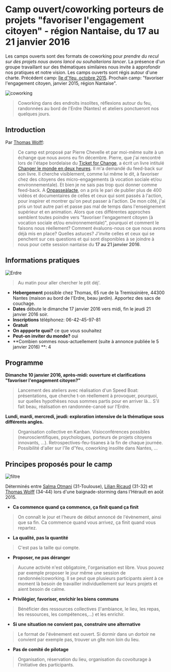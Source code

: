 # Camp ouvert/coworking porteurs de projets "favoriser l'engagement citoyen" - région Nantaise, du 17 au  21 janvier 2016

Les camps ouverts sont des formats de coworking pour *prendre du recul sur des projets nous avons lancé ou souhaiterions lancer*. La présence d'un groupe travaillant sur des thématiques similaires nous invite à approfondir nos pratiques et notre vision. Les camps ouverts sont régis autour d'une charte. Précédent camp: [île d'Yeu, octobre 2015](http://multibao.org/WolffThomas/perles_gestion_projets/contributions/passe/Camp_ouvert_oct15.md). Prochain camp: "favoriser l'engagement citoyen, janvier 2015, région Nantaise". 

![coworking](https://framapic.org/ZFf0tQCcfpLA/yU7gwcoXC8N5.jpg)
> Coworking dans des endroits insolites, réflexions autour du feu, randonnées au bord de l'Erdre (Nantes) et ateliers ponctueront nos quelques jours. 

## Introduction

Par [Thomas Wolff](https://fr.linkedin.com/in/thomas-wolff-a8aa41a5):

> Ce camp est proposé par Pierre Chevelle et par moi-même suite à un échange que nous avons eu fin décembre. Pierre, que j'ai rencontré lors de l'étape bordelaise du [Ticket for Change](www.ticketforchange.org/), a écrit un livre intitulé [Changer le monde en deux heures](https://www.facebook.com/en2heures). Il m'a demandé du feed-back sur son livre. Il cherche visiblement, comme lui même le dit, à favoriser chez des citoyens des micro-engagements (à vocation sociale et/ou environnementale). Et bien je ne sais pas trop quoi donner comme feed-back. A [Onpasseàlacte](http://onpassealacte.fr), on a pris le pari de publier plus de 400 vidéos et documentaires de celles et ceux qui sont passés à l'action, pour inspirer et montrer qu'on peut passer à l'action. De mon côté, j'ai pris un tout autre pari et passe pas mal de temps dans l'enseignement supérieur et en animation. Alors que ces différentes approches semblent toutes poindre vers "favoriser l'engagement citoyen (à vocation sociale et/ou environnementale)", pourquoi et comment le faisons nous réellement? Comment évaluons-nous ce que nous avons déjà mis en place? Quelles astuces? J'invite celles et ceux qui se penchent sur ces questions et qui sont disponibles à se joindre à nous pour cette session nantaise du **17 au 21 janvier 2016**. 

## Informations pratiques

![Erdre](http://p1.storage.canalblog.com/15/09/781963/71427618.jpg)
> Au matin pour aller chercher le ptit déj'. 

* **Hebergement** possible chez Thomas, 65 rue de la Tremissinière, 44300 Nantes (maison au bord de l'Erdre, beau jardin). Apportez des sacs de couchage. 
* **Dates** débute le dimanche 17 janvier 2016 vers midi, fin le jeudi 21 janvier 2016 soir.
* **Inscriptions** téléphonez: 06-42-45-97-81
* **Gratuit** 
* **On appporte quoi?** ce que vous souhaitez
* **Peut-on inviter du monde?** oui
* **Combien sommes nous-actuellement (suite à annonce publiée le 5 janvier 2016) **: 4

## Programme 

**Dimanche 10 janvier 2016, après-midi: ouverture et clarifications "favoriser l'engagement citoyen?"**

> Lancement des ateliers avec réalisation d'un Speed Boat: présentations, que cherche t-on réellement à provoquer, pourquoi, sur quelles hypothèses nous sommes partis pour en arriver là... S'il fait beau, réalisation en randonnée-canoë sur l'Erdre. 

**Lundi, mardi, mercredi, jeudi: exploration intensive de la thématique sous différents angles.**

> Organisation collective en Kanban. Visioconférences possibles (neuroscientifiques, psychologues, porteurs de projets citoyens innovants, ...). Retrospectives-feu-tisanes à la fin de chaque journée. Possibilité d'aller sur l'île d'Yeu, coworking insolite dans Nantes, ...

## Principes proposés pour le camp

![filtre](http://media1.coffee-webstore.com/themes/cupandco_v3/img/scat/filtre-cafetiere.jpg)

Déterminés entre [Salma Otmani](fr.viadeo.com/fr/profile/salma.otmani) (31-Toulouse), [Lilian Ricaud](www.lilianricaud.com) (31-32) et [Thomas Wolff](http://twitter.com/thom_wolff) (34-44) lors d'une baignade-storming dans l'Hérault en août 2015.

* **Ca commence quand ça commence, ça finit quand ça finit**

> On connaît le jour et l'heure de début annoncé de l'évènement, ainsi que sa fin. Ca commence quand vous arrivez, ça finit quand vous repartez. 

* **La qualité, pas la quantité**

> C'est pas la taille qui compte.

* **Proposer, ne pas déranger**

> Aucune activité n'est obligatoire, l'organisation est libre. Vous pouvez par exemple proposer le jour même une session de randonnée/coworking. Il se peut que plusieurs participants aient à ce moment là besoin de travailler individuellement sur leurs projets et aient besoin de calme.

* **Privilégier, favoriser, enrichir les biens communs**

> Bénéficier des ressources collectives (l'ambiance, le lieu, les repas, les ressources, les compétences,...) et les enrichir. 

* **Si une situation ne convient pas, construire une alternative**

> Le format de l'évènement est ouvert. Si dormir dans un dortoir ne convient par exemple pas, trouver un gîte non loin du lieu. 
* **Pas de comité de pilotage**

> Organisation, réservation du lieu, organisation du covoiturage à l'initiative des participants.
